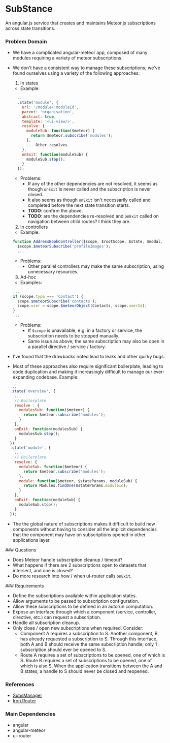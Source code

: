 # SubStance

An angular.js service that creates and maintains Meteor.js subscriptions across state transitions.

### Problem Domain

- We have a complicated angular-meteor app, composed of many modules requiring a variety of meteor subscriptions.
- We don't have a consistent way to manage these subscriptions; we've found ourselves using a variety of the following approaches:

  1. In states

    - Example:

    ```Javascript
      ...
      .state('module', {
        url: '/module/:moduleId',
        parent: 'organisation',
        abstract: true,
        template: '<ui-view/>',
        resolve: {
          moduleSub: function($meteor) {
            return $meteor.subscribe('modules');
          },
          ... Other resolves
        },
        onExit: function(moduleSub) {
          moduleSub.stop();
        }
      });
    ```

    - Problems:
      - If any of the other dependencies are not resolved, it seems as though `onExit` is never called and the subscription is never closed.
      - It also seems as though `onExit` isn't necessarily called and completed before the next state transition starts.
      - __TODO__: confirm the above.
      - __TODO__: are the dependencies re-resolved and `onExit` called on navigation between child routes? I think they are.

  2. In controllers

    - Example:

    ```Javascript
    function AddressBookController($scope, $rootScope, $state, $modal, $meteor, organisation) {
      $scope.$meteorSubscribe('profileImages');
      ...
    ```

    - Problems:
      - Other parallel controllers may make the same subscription, using unnecessary resources.

  3. Ad-hoc

    - Examples:

    ```Javascript
    ...
    if (scope.type === 'Contact') {
      scope.$meteorSubscribe('contacts');
      scope.user = scope.$meteorObject(Contacts, scope.userId);
    }
    ...
    ```

    - Problems:
      - If `$scope` is unavailable, e.g. in a factory or service, the subscription needs to be stopped manually.
      - Same issue as above; the same subscription may also be open in a parallel directive / service / factory.

- I've found that the drawbacks noted lead to leaks and other quirky bugs.
- Most of these approaches also require significant boilerplate, leading to code duplication and making it increasingly difficult to manage our ever-expanding codebase. Example:

```Javascript
  ...
  .state('overview', {
    ...
    // Boilerplate
    resolve : {
      modulesSub: function($meteor) {
        return $meteor.subscribe('modules');
      }
    },
    onExit: function(modulesSub) {
      modulesSub.stop();
    }
  })
  .state('module', {
    ...
    // Boilerplate
    resolve: {
      moduleSub: function($meteor) {
        return $meteor.subscribe('modules');
      },
      module: function($meteor, $stateParams, moduleSub) {
        return Modules.findOne($stateParams.moduleId);
      }
    },
    onExit: function(moduleSub) {
      moduleSub.stop();
    }
  });

```

- The the global nature of subscriptions makes it difficult to build new components without having to consider all the implicit dependencies that the component may have on subscriptions opened in other applications layer.

### Questions

- Does Meteor handle subscription cleanup / timeout?
- What happens if there are 2 subscriptions open to datasets that intersect, and one is closed?
- Do more research into how / when ui-router calls `onExit`.

### Requirements

- Define the subscriptions available within application states.
- Allow arguments to be passed to subscription configuration.
- Allow these subscriptions to be defined in an autorun computation.
- Expose an interface through which a component (service, controller, directive, etc.) can request a subscription.
- Handle all subscription cleanup.
- Only close / open new subscriptions when required. Consider:
  - Component A requires a subscription to S. Another component, B, has already requested a subscription to S. Through this interface, both A and B should receive the same subscription handle; only 1 subscription should ever be opened to S.
  - Route A requires a set of subscriptions to be opened, one of which is S. Route B requires a set of subscriptions to be opened, one of which is also S. When the application transitions between the A and B states, a handle to S should never be closed and reopened.

### References

- [SubsManager](https://github.com/kadirahq/subs-manager)
- [Iron.Router](https://github.com/iron-meteor/iron-router)

### Main Dependencies

- angular
- angular-meteor
- ui-router
